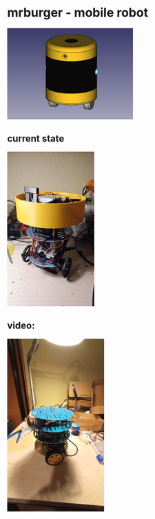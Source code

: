 # mrburger - mobile robot

<img src="resources/freecad_model.png" alt="freecad" width=58%/>

## current state

<img src="resources/IMG_20241204_015451.jpg" alt="currentstate" width=40%/>

## video: 

[![video](resources/IMG_20240803_034906_3.jpg)](https://youtube.com/shorts/dS5dcS42dTs)
